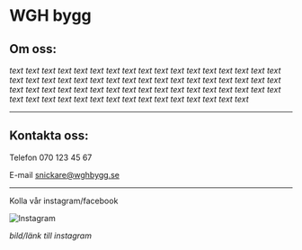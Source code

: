 # WGH bygg
## Om oss:

 _text text text text text text text text text text text text text text text text text text text text text text text text text text text text text text text text text text text text text text text text text text text text text text text text text text text text text text text text text text text text text text text text text text_

* * *

## Kontakta oss:

Telefon 070 123 45 67

E-mail snickare@wghbygg.se

* * *

Kolla vår instagram/facebook

![Instagram](https://sussistrom.github.io/instagram.jpeg)

_bild/länk till instagram_
